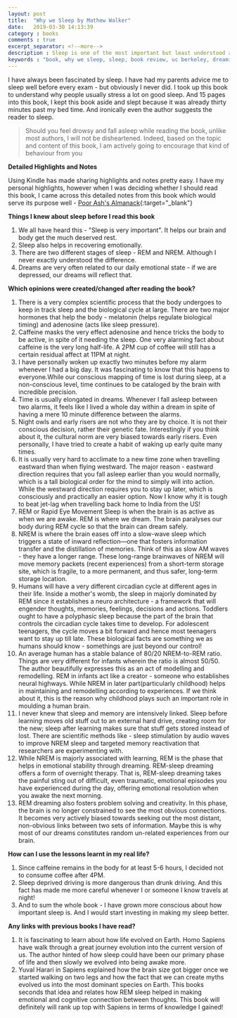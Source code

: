 ```yaml
---
layout: post
title:  "Why we Sleep by Mathew Walker"
date:   2019-03-30 14:13:39
category : books
comments : true
excerpt_separator: <!--more-->
description : Sleep is one of the most important but least understood aspects of our life, wellness, and longevity. Until very recently, science had no answer to the question of why we sleep, or what good it served, or why we suffer such devastating health consequences when we don't sleep. Professor Matthew Walker, Director of UC Berkeley’s Sleep and Neuroimaging Lab reveals his groundbreaking exploration of sleep, explaining how we can harness its transformative power to change our lives for the better.
keywords : "book, why we sleep, sleep, book review, uc berkeley, dreaming, kindle, why we sleep book, achyutjoshi, achyut, gatech, bill gates notes, india, REM, NREM, motivation, Mathew Walker"
---
```


I have always been fascinated by sleep. I have had my parents advice me to sleep well before every exam - but obviously I never did. I took up this book to understand why people usually stress a lot on good sleep. And 15 pages into this book, I kept this book aside and slept because it was already thirty minutes past my bed time. And ironically even the author suggests the reader to sleep.

<!--more-->

> Should you feel drowsy and fall asleep while reading the book, unlike most authors, I will not be disheartened. Indeed, based on the topic and content of this book, I am actively going to encourage that kind of behaviour from you


__Detailed Highlights and Notes__

Using Kindle has made sharing highlights and notes pretty easy. I have my personal highlights, however when I was deciding whether I should read this book, I came across this detailed notes from this book which would serve its purpose well - [Poor Ash's Almanack](http://www.askeladdencapital.com/dr-matthew-walkers-why-we-sleep-book-review-notes-analysis/){:target="_blank"}



__Things I knew about sleep before I read this book__

1. We all have heard this - "Sleep is very important". It helps our brain and body get the much deserved rest.
2. Sleep also helps in recovering emotionally.
3. There are two different stages of sleep - REM and NREM. Although I never exactly understood the difference.
4. Dreams are very often related to our daily emotional state - if we are depressed, our dreams will reflect that.


__Which opinions were created/changed after reading the book?__

1. There is a very complex scientific process that the body undergoes to keep in track sleep and the biological cycle at large. There are two major hormones that help the body - melatonin (helps regulate biological timing) and adenosine (acts like sleep pressure).
2. Caffeine masks the very effect adenosine and hence tricks the body to be active, in spite of it needing the sleep. One very alarming fact about caffeine is the very long half-life. A 2PM cup of coffee will still has a certain residual affect at 11PM at night.
3. I have personally woken up exactly two minutes before my alarm whenever I had a big day. It was fascinating to know that this happens to everyone.While our conscious mapping of time is lost during sleep, at a non-conscious level, time continues to be cataloged by the brain with incredible precision.
4. Time is usually elongated in dreams. Whenever I fall asleep between two alarms, it feels like I lived a whole day within a dream in spite of having a mere 10 minute difference between the alarms.
5. Night owls and early risers are not who they are by choice. It is not their conscious decision, rather their genetic fate. Interestingly if you think about it, the cultural norm are very biased towards early risers. Even personally, I have tried to create a habit of waking up early quite many times.
6. It is usually very hard to acclimate to a new time zone when travelling eastward than when flying westward. The major reason - eastward direction requires that you fall asleep earlier than you would normally, which is a tall biological order for the mind to simply will into action. While the westward direction requires you to stay up later, which is consciously and practically an easier option. Now I know why it is tough to beat jet-lag when travelling back home to India from the US!
7. REM or Rapid Eye Movement Sleep is when the brain is as active as when we are awake. REM is where we dream. The brain paralyses our body during REM cycle so that the brain can dream safely.
8. NREM is where the brain eases off into a slow-wave sleep which triggers a state of inward reflection—one that fosters information transfer and the distillation of memories. Think of this as slow AM waves - they have a longer range. These long-range brainwaves of NREM will move memory packets (recent experiences) from a short-term storage site, which is fragile, to a more permanent, and thus safer, long-term storage location.
9. Humans will have a very different circadian cycle at different ages in their life. Inside a mother's womb, the sleep in majorly dominated by REM since it establishes a neuro architecture - a framework that will engender thoughts, memories, feelings, decisions and actions. Toddlers ought to have a polyphasic sleep because the part of the brain that controls the circadian cycle takes time to develop. For adolescent teenagers, the cycle moves a bit forward and hence most teenagers want to stay up till late. These biological facts are something we as humans should know - somethings are just beyond our control!
10. An average human has a stable balance of 80/20 NREM-to-REM ratio. Things are very different for infants wherein the ratio is almost 50/50. The author beautifully expresses this as an act of modelling and remodelling. REM in infants act like a creator - someone who establishes neural highways. While NREM in later part(particularly childhood) helps in maintaining and remodelling according to experiences. If we think about it, this is the reason why childhood plays such an important role in moulding a human brain.
11. I never knew that sleep and memory are intensively linked. Sleep before learning moves old stuff out to an external hard drive, creating room for the new; sleep after learning makes sure that stuff gets stored instead of lost. There are scientific methods like - sleep stimulation by audio waves to improve NREM sleep and targeted memory reactivation that researchers are experimenting with.
12. While NREM is majorly associated with learning, REM is the phase that helps in emotional stability through dreaming. REM-sleep dreaming offers a form of overnight therapy. That is, REM-sleep dreaming takes the painful sting out of difficult, even traumatic, emotional episodes you have experienced during the day, offering emotional resolution when you awake the next morning.
13. REM dreaming also fosters problem solving and creativity. In this phase, the brain is no longer constrained to see the most obvious connections. It becomes very actively biased towards seeking out the most distant, non-obvious links between two sets of information. Maybe this is why most of our dreams constitutes random un-related experiences from our brain.


__How can I use the lessons learnt in my real life?__

1. Since caffeine remains in the body for at least 5-6 hours, I decided not to consume coffee after 4PM.
2. Sleep deprived driving is more dangerous than drunk driving. And this fact has made me more careful whenever I or someone I know travels at night!
3. And to sum the whole book - I have grown more conscious about how important sleep is. And I would start investing in making my sleep better.


__Any links with previous books I have read?__

1. It is fascinating to learn about how life evolved on Earth. Homo Sapiens have walk through a great journey evolution into the current version of us. The author hinted of how sleep could have been our primary phase of life and then slowly we evolved into being awake more.
2. Yuval Harari in Sapiens explained how the brain size got bigger once we started walking on two legs and how the fact that we can create myths evolved us into the most dominant species on Earth. This books seconds that idea and relates how REM sleep helped in making emotional and cognitive connection between thoughts. This book will definitely will rank up top with Sapiens in terms of knowledge I gained!
